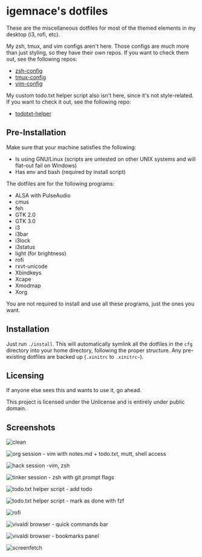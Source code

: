 # igemnace's dotfiles

These are the miscellaneous dotfiles for most of the themed elements in my
desktop (i3, rofi, etc).

My zsh, tmux, and vim configs aren't here. Those configs are much more than just
styling, so they have their own repos. If you want to check them out, see the
following repos:

- [zsh-config](https://github.com/igemnace/zsh-config)
- [tmux-config](https://github.com/igemnace/tmux-config)
- [vim-config](https://github.com/igemnace/vim-config)

My custom todo.txt helper script also isn't here, since it's not style-related.
If you want to check it out, see the following repo:

- [todotxt-helper](https://github.com/igemnace/todotxt-helper)

## Pre-Installation

Make sure that your machine satisfies the following:

- Is using GNU/Linux (scripts are untested on other UNIX systems and will
  flat-out fail on Windows)
- Has env and bash (required by install script)

The dotfiles are for the following programs:

- ALSA with PulseAudio
- cmus
- feh
- GTK 2.0
- GTK 3.0
- i3
- i3bar
- i3lock
- i3status
- light (for brightness)
- rofi
- rxvt-unicode
- Xbindkeys
- Xcape
- Xmodmap
- Xorg

You are not required to install and use all these programs, just the ones you
want.

## Installation

Just run `./install`. This will automatically symlink all the dotfiles in the
`cfg` directory into your home directory, following the proper structure. Any
pre-existing dotfiles are backed up (`.xinitrc` to `.xinitrc~`).

## Licensing

If anyone else sees this and wants to use it, go ahead.

This project is licensed under the Unlicense and is entirely under public
domain.

## Screenshots

![clean](http://i.imgur.com/J1nTsCE.png "clean")

![org session - vim with notes.md + todo.txt, mutt, shell access](http://i.imgur.com/WVopF3C.png "org session - vim with notes.md + todo.txt, mutt, shell access")

![hack session -vim, zsh](http://i.imgur.com/3ztQsik.png "hack session -vim, zsh")

![tinker session - zsh with git prompt flags](http://i.imgur.com/NV9S2ro.png "tinker session - zsh with git prompt flags")

![todo.txt helper script - add todo](http://i.imgur.com/p6P629f.png "todo.txt helper script - add todo")

![todo.txt helper script - mark as done with fzf](http://i.imgur.com/nMnxMaQ.png "todo.txt helper script - mark as done with fzf")

![rofi](http://i.imgur.com/erFiEBN.png "rofi")

![vivaldi browser - quick commands bar](http://i.imgur.com/jOT9bBn.png "vivaldi browser - quick commands bar")

![vivaldi browser - bookmarks panel](http://i.imgur.com/0vZWKb5.png "vivaldi browser - bookmarks panel")

![screenfetch](http://i.imgur.com/fAzL84l.png "screenfetch")
